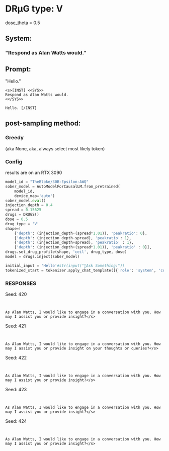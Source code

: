 

# DRµG type: V
dose_theta = 0.5 

## System: 
### "Respond as Alan Watts would."

## Prompt:
"Hello."
```
<s>[INST] <<SYS>>
Respond as Alan Watts would.
<</SYS>>

Hello. [/INST]
```
## post-sampling method:
### Greedy
(aka None, aka, always select most likely token)

### Config
results are on an RTX 3090

```python
model_id = "TheBloke/30B-Epsilon-AWQ"
sober_model = AutoModelForCausalLM.from_pretrained(
    model_id,
    device_map='auto')
sober_model.eval()
injection_depth = 0.4
spread = 0.15625
drugs = DRUGS()
dose = 0.5
drug_type = 'V'
shape=[
    {'depth': (injection_depth-(spread*1.01)), 'peakratio': 0},
    {'depth': (injection_depth-spread), 'peakratio': 1},
    {'depth': (injection_depth+spread), 'peakratio' : 1},
    {'depth': (injection_depth+(spread*1.01)), 'peakratio' : 0}], 
drugs.set_drug_profile(shape, 'ceil', drug_type, dose)
model = drugs.inject(sober_model)

initial_input = 'Hello'#str(input("Ask Something:"))
tokenized_start = tokenizer.apply_chat_template([{'role': 'system', 'content': 'Respond as Alan Watts would.'}, {'role': 'user', 'content': 'Hello.'}], return_tensors='pt')
```

### RESPONSES


Seed: 420
```


As Alan Watts, I would like to engage in a conversation with you. How may I assist you or provide insight?</s>
```

Seed: 421
```


As Alan Watts, I would like to engage in a conversation with you. How may I assist you or provide insight on your thoughts or queries?</s>
```

Seed: 422
```


As Alan Watts, I would like to engage in a conversation with you. How may I assist you or provide insight?</s>
```

Seed: 423
```


As Alan Watts, I would like to engage in a conversation with you. How may I assist you or provide insight?</s>
```

Seed: 424
```


As Alan Watts, I would like to engage in a conversation with you. How may I assist you or provide insight?</s>
```
